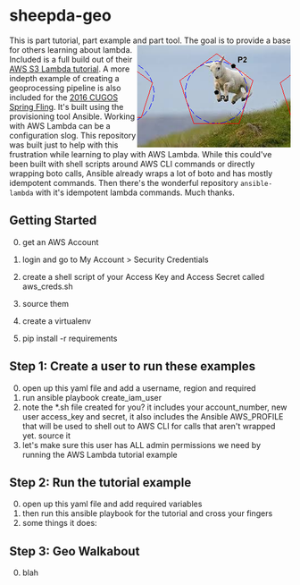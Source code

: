 # sheepda-geo
This is part tutorial, part example and part tool. The goal is to provide a base for others learning about lambda.
<img align="right" src="images/jump.jpg"/>
Included is a full build out of their [AWS S3 Lambda tutorial](http://docs.aws.amazon.com/lambda/latest/dg/with-s3-example.html). A more indepth example of creating a geoprocessing pipeline is also included for the [2016 CUGOS Spring Fling](http://cugos.org/2016-spring-fling/). It's built using the provisioning tool Ansible. Working with AWS Lambda can be a configuration slog. This repository was built just to help with this frustration while learning to play with AWS Lambda. While this could've been built with shell scripts around AWS CLI commands or directly wrapping boto calls, Ansible already wraps a lot of boto and has mostly idempotent commands. Then there's the wonderful repository `ansible-lambda` with it's idempotent lambda commands. Much thanks.

## Getting Started
0. get an AWS Account
0. login and go to My Account > Security Credentials
0. create a shell script of your Access Key and Access Secret called aws_creds.sh
0. source them

0. create a virtualenv
0. pip install -r requirements

## Step 1: Create a user to run these examples
0. open up this yaml file and add a username, region and required
0. run ansible playbook create_iam_user
0. note the *.sh file created for you? 
   it includes your account_number,
   new user access_key and secret, it also includes the Ansible AWS_PROFILE
   that will be used to shell out to AWS CLI for calls that aren't wrapped yet. source it
0. let's make sure this user has ALL admin permissions we need
   by running the AWS Lambda tutorial example

## Step 2: Run the tutorial example
0. open up this yaml file and add required variables
0. then run this ansible playbook for the tutorial and cross your fingers
0. some things it does:

## Step 3: Geo Walkabout
0. blah


